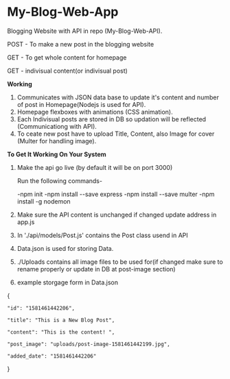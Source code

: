 # My-Blog-Web-App
Blogging Website with API in repo (My-Blog-Web-API). 

POST - To make a new post in the blogging website

GET - To get whole content for homepage

GET - indivisual content(or indivisual post)

**Working**

1. Communicates with JSON data base to update it's content and number of post in Homepage(Nodejs is used for API).
2. Homepage flexboxes with animations (CSS animation).
3. Each Indivisual posts are stored in DB so updation will be reflected (Communicationg with API).
4. To ceate new post have to upload Title, Content, also Image for cover (Multer for handling image).

**To Get It Working On Your System**
1. Make the api go live (by default it will be on port 3000)
   
   Run the following commands-
   
    -npm init
    -npm install --save express
    -npm install --save multer
    -npm install -g nodemon
   
3. Make sure the API content is unchanged if changed update address in app.js
4. In './api/models/Post.js' contains the Post class usend in API
5. Data.json is used for storing Data.
6. ./Uploads contains all image files to be used for(if changed make sure to rename properly or update in DB at post-image section)
7. example storgage form in Data.json 

{

    "id": "1581461442206",
    
    "title": "This is a New Blog Post",
    
    "content": "This is the content! ",
    
    "post_image": "uploads/post-image-1581461442199.jpg",
    
    "added_date": "1581461442206"
    
}


